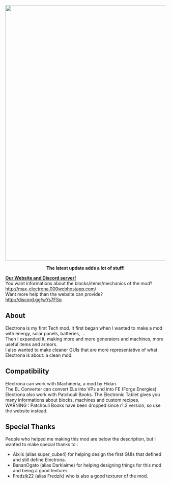 <img align="center" width="800" src="https://www.zupimages.net/up/21/12/oazs.png">
<p align="center"><b>The latest update adds a lot of stuff!</b></p>

<b><u>Our Website and Discord server!</u></b> <br />
You want informations about the blocks/items/mechanics of the mod? <br />
http://max-electrona.000webhostapp.com/ <br />
Want more help than the website can provide? <br />
http://discord.gg/wYs7FSq

## About
Electrona is my first Tech mod. It first began when I wanted to make a mod with energy, solar panels, batteries, ... <br />
Then I expanded it, making more and more generators and machines, more useful items and armors. <br />
I also wanted to make cleaner GUIs that are more representative of what Electrona is about: a clean mod. <br />

## Compatibility
Electrona can work with Machineria, a mod by Hidan. <br />
The EL Converter can convert ELs into VPs and into FE (Forge Energies) <br />
Electrona also work with Patchouli Books. The Electronic Tablet gives you many informations about blocks, machines and custom recipes. <br />
WARNING : Patchouli Books have been dropped since r1.2 version, so use the website instead. <br />

## Special Thanks
People who helped me making this mod are below the description, but I wanted to make special thanks to :
- Aixiis (alias super_cube4) for helping design the first GUIs that defined and still define Electrona.
- BananOgato (alias Darklaime) for helping designing things for this mod and being a good texturer.
- Fredzik22 (alias Fredzik) who is also a good texturer of the mod.
